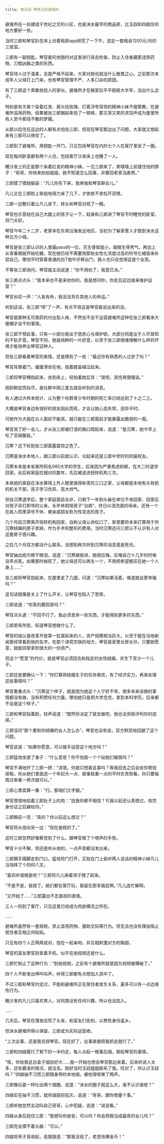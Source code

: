 ```yaml
---
title: 第五回 琴官泣别避难所
---
```


避难所在一处建成于世纪之交的小区，也是沫水最早的商品房，比玉奴和四娘住的地方要好一些。

当时三郎和琴官趴在床上对着租房app研究了一下午，选定一套租金1200元/月的三居室。

三郎有一副钥匙，琴官委托他随时对这里进行突击检查，防止入住者藏匿违禁药物、刀棍凶器之类的东西。

琴官待人过于温柔，总是严格不起来，大家对她也就没什么敬畏之心。之前那次未成年人父母打上门来，也有琴官管理不严、人多口杂的原因。

有了三郎这个真敢收拾人的家伙，避难所才在搬家后平平稳稳大半年，没出什么岔子。

特别是有次某个染着红发、肩头纹玫瑰、打着浮夸耳饰的精神小妹不服管教，在避难所滥用药物，结果被张三郎捆起来挠了一顿痒，那又哭又笑的求饶声成为屋里所有人至今萦绕不散的梦魇。

从那以后住在这边的人都有点怕张三郎，但现在琴官那边出了问题，大家就又想起来有三郎可以倚仗了。

三郎到了避难所，用钥匙一开门，只见包括琴官在内的七个人在客厅里坐了一圈。

现在每间卧室都有两个人住，包括客厅沙发床上也睡了一人。

睡沙发上的正是那个染着红发的精神小妹，一见三郎来了，笑嘻嘻上前搂住他的脖子：“哥哥，你快来劝劝姐姐，她不知道怎么回事，非要回老家当直男。”

三郎摸了摸她脑袋：“凡儿你先下来，我单独和琴官聊会儿。”

凡儿又在三郎脸上笨拙地用力亲了几下，才依依不舍松开双臂。

三郎一边敷衍着让凡儿坐下，转头和琴官对视了一眼。

琴官也示意枕在自己大腿上的孩子让一下，起身和三郎进了琴官平时睡觉的卧室，将门关好。

琴官今年二十二岁，老家本在东南沿海发达地区，当初为了躲家里人才跑到沫水这种北方小城。

琴官是张三郎认识的人里最pass的一位，天生骨架就小，眉眼生得秀气。再加上从青春期就开始吃糖，现在她已经不需要用那些女性化浓度过高的符号化裙装来补偿自己。哪怕平时穿着普通的白T恤牛仔裤出门，路人也只会觉得这是个女孩。

不等张三郎询问，琴官就主动说道：“你不用劝了，我意已决。”

张三郎点点头：“我本来也不是来劝你的，我是想问你，你走后这边谁来维护运营？”

琴官长叹一声：“人各有命，我没法背负其他人的命运。”

听到这话，张三郎“啧”了一声，有点不信这是琴官能说出来的话。

琴官是那种无可救药的付出型人格，不然也不会干运营避难所这种在张三郎看来大傻帽才会干的事情。

张三郎干预此事，只有一小部分是出于慈悲心与保护欲，大部分则是出于人尽皆知的不轨歹意。琴官不同，她是纯粹的一片好意，以至于张三郎很难理解什么样的环境才能培养出琴官这种人。

但张三郎看着琴官的表情，还是猜到了一些：“最近你有熟悉的人过世了吗？”

琴官背靠着门，缓缓滑坐在地，抱着膝盖啜泣起来。

三郎将琴官横抱起来，坐到床上，轻拍着她后背：“哭吧，哭完再慢慢说。”

因抑郁症而自尽，是社群中隔三差五就会听到的消息。

有人通过大样本统计，认为整个社群青少年时期的死亡率已经达到了十之二三。

大概是琴官身边有很好的朋友因此而死，才会让她心态失常，迥异平时。

可她作为大姐在众人面前不能哭，就只能在三郎面前才能暴露出脆弱的一面。

琴官哭了好一会儿，才从张三郎被打湿的胸口爬起来，说道：“是沉寒，她今早上吃了亚硝酸盐。”

沉寒？这下轮到张三郎面露震惊之色了。

沉寒是沫水本地人，跟三郎以前就认识，论起来还是三郎中学时的同届校友。

沉寒本来是本省某所知名985大学的学生，后来因为严重焦虑抑郁，在大二时退学回家。此后和家庭拉锯对抗数年，先后被送进扭转机构三次。

本来她的家庭在沫水算得上外人眼里值得称羡的三口之家，父母都是本地有头有脸的机关干部，孩子学习优异、高大帅气。

但自沉寒退学后，整个家庭面目全非，只剩下一年到头躲在单位不肯回家、回家后对孩子非打即骂的父亲，长年休假陪孩子“治病”、终日以泪洗面的母亲，还有一个在疯人院里哭号不休、被亲戚朋友称为性变态的孩子。

几个月前沉寒离开扭转机构回家，自称父母认命松口了，家里要将本来打算用于供沉寒结婚的房子卖掉，作为手术和整形的费用。当时沉寒还问三郎认不认识有人对这套房子感兴趣。

之后几个月双方都没什么联系，没想到再次听到沉寒的消息竟是死讯。

琴官抽出纸巾擦干眼泪，说道：“沉寒跟我讲，她很后悔，后悔自己十几岁的时候没早点死。如果那时候死了，她父母还可以再生一个，不用把希望都压在她一个人身上……”

张三郎将琴官抱起来，在屋里走了几圈，问道：“沉寒如果活着，难道就会更幸福吗？”

这句话就像是关上了什么开关，让琴官也陷入了思索。

三郎说道：“你真的要回家吗？”

琴官点头道：“不回不行了。我必须舍弃一些东西，才能得到更多的东西。”

三郎若有所思，知道琴官想做什么了。

琴官的祖父是改革开放第一批富起来的人，资产规模相当巨大，以至于能在当地新闻里经常看到他的名字。在那个讲究宗族的地方，琴官是家里长房长孙，只要她愿意，就能回家拿到很大的一份资产。

但这个“愿意”的代价，就是琴官必须回去和指定的女性结婚，并生下至少一个儿子。

三郎还是要确认一下：“你打算把结婚生子的任务做完，有了经济实力，再来处理这些事情吗？”

琴官重重点头：“沉寒这个样子，就是因为她这个人宁折不弯，很多本来该做的事情都没有做，没有积攒任何力量。哪怕她只是把大学念完，拿到本科学历，后来都不会是这个样子。”

三郎和琴官贴着脸，轻声说道：“既然你决定了就去做吧，我也没资格评判你的选择。”

三郎没问“那个要和你结婚的女人怎么办”，琴官也没有说，双方默契地回避了这个问题。

琴官说道：“如果你愿意，可以接手运营这个地方吗？”

三郎猛地坐直了身子：“什么意思？你不怕我一个个钻她们被窝吗？”

琴官不满地拧了三郎一把：“流氓，你就只想着这事吗？等我回去之后会给你寄钱续租，你从她们里面选一个年纪大一点、做事稳重一点的平时负责照看，你只要每周过来看一两次就可以。”

三郎心里盘算一番：“行。那咱们立字据。”

琴官恨恨地掐着三郎肚子上的肉：“连我你都不相信？亏我以前还认真想过，改完身份证之后嫁给你。”

三郎眼前一亮：“真的？你以前这么想过？”

琴官将头扭向另一边：“现在是假的了。”

这时三郎忽然好像察觉到了什么，跟琴官做了个噤声的手势。

琴官十分不解，但还是听从他的，一点声音都没发出来。

三郎蹑手蹑脚走到门口，猛地将门打开，正贴在门上偷听两人说话的精神小妹凡儿当场摔了个四仰八叉。

“喜欢听墙根是吧？”三郎将凡儿揪着领子拽了起来。

“不是不是，我错了。她们都在客厅玩，我留在那多尴尬啊。”凡儿连忙解释。

“又开始了……”三郎露出不忍直视的表情。

三人一同到了客厅，只见这里已经成为肉欲横流之所在。

……

避难所虽然有一套规矩，禁止滥用药物、援助交际等行为。但无法也没有理由阻止居住者互相之间贴贴。

只见有四个人正两两成对，抱在一起亲吻，并互相刺激对方的胸部。

琴官的室友箫官则拿着手机，似乎在拍视频还是什么。

三郎忙制止了这种行为：“别拍视频，之前有个避难所就是因为视频被爆破了。”

四个人不断发出呻吟叫声，听得三郎都有点想加入其中了。

不过三郎和琴官约定过，不能和避难所正在居住者发生关系，最多可以有一点边缘性行为。

睡沙发的凡儿只喜欢男人，对同类没有任何兴趣，所以也没加入。

……

几天后，琴官在理发店剪了头发，和室友们告别，以男性身份返乡。

但沫水避难所得以保留，三郎成为实际运营者。

“上次出事，还是我去捞琴官。现在好了，出事直接把我抓走就行了。”

三郎和四娘履行了剩下的一半约定，每人点起一根事后烟，聊起琴官的事情。

“咳，你给我这白盒子烟劲好大……我一开始也想去琴官那边来着。后来听说人太多，还有霸凌的情况，就没去。刚好当时玉奴姐姐联系了我。哎对了，你认识玉奴吗？”四娘抽不习惯三郎随身带的本地烟，被呛得咳嗽了两声。

三郎像玩耍一样吐出两个烟圈，说道：“沫水的圈子就这么大，谁不认识谁呢？”

四娘实在抽不习惯，就将烟提前掐灭，说道：“哥哥，跟你商量个事。”

三郎听她忽然主动叫自己哥哥，心中犯疑，说道：“说说看。”

四娘从身后抱住三郎：“我想叫你爸爸，可以吗？你会把我当成最乖的女儿吗？”

三郎完全摸不着头脑：“可以。”

四娘将夹子音收起，恶狠狠道：“那我没钱了，老登快爆金币！”
